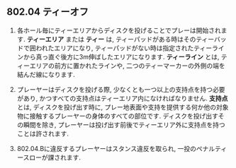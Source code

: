 ## 802.04 ティーオフ

1. 各ホール毎にティーエリアからディスクを投げることでプレーは開始されます. **ティーエリア** または **ティー** は,
ティーパッドがある時はそのティーバッドで囲われたエリアになり,
ティーパッドがない時は指定されたティーラインから真っ直ぐ後方に3m伸ばしたエリアになります. **ティーライン** とは,
ティーエリアの前方に置かれたラインや,
二つのティーマーカーの外側の端を結んだ線になります.

1. プレーヤーはディスクを投げる際,
少なくとも一つ以上の支持点を持つ必要があり,
かつすべての支持点はティーエリア内になければなりません. **支持点** とは,
ディスクを投げ出す時に,
プレー地表面や支持を提供する何か他の対象物に接触するプレーヤーの身体のすべての部位です.
ディスクを投げ出すその瞬間を除き,
プレーヤーは投げ出す前後でティーエリア外に支持点を持つことは許されます.

1. 802.04.Bに違反するプレーヤーはスタンス違反を取られ,
一投のペナルティースローが課されます.
